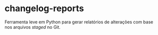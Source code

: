 # changelog-reports
Ferramenta leve em Python para gerar relatórios de alterações com base nos arquivos *staged* no Git.
